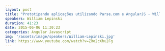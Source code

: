 ```yaml
---
layout: post
title: "Prototipando aplicações utilizando Parse.com e AngularJS - William Lepinski"
speakers: William Lepinski
duration: 41:23
date: 2015-06-06 11:30:23
categories: Angular Javascript
img: '/assets/image/speakers/William-Lepinski.jpg'
link: https://www.youtube.com/watch?v=ZRo2cXhu2Fg
---
```

